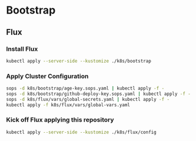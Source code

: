 # Bootstrap

## Flux

### Install Flux

```sh
kubectl apply --server-side --kustomize ./k8s/bootstrap
```

### Apply Cluster Configuration

```sh
sops -d k8s/bootstrap/age-key.sops.yaml | kubectl apply -f -
sops -d k8s/bootstrap/github-deploy-key.sops.yaml | kubectl apply -f -
sops -d k8s/flux/vars/global-secrets.yaml | kubectl apply -f -
kubectl apply -f k8s/flux/vars/global-vars.yaml
```

### Kick off Flux applying this repository

```sh
kubectl apply --server-side --kustomize ./k8s/flux/config
```

